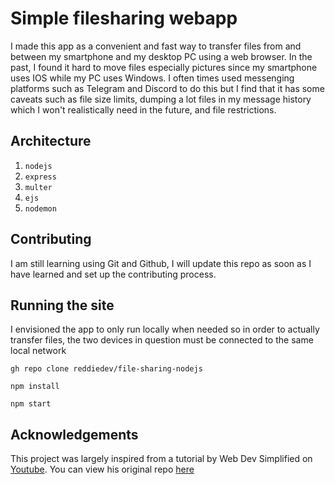 # Simple filesharing webapp

I made this app as a convenient and fast way to transfer files from and between my smartphone and my desktop PC using a web browser. In the past, I found it hard to move files especially pictures since my smartphone uses IOS while my PC uses Windows. I often times used messenging platforms such as Telegram and Discord to do this but I find that it has some caveats such as file size limits, dumping a lot files in my message history which I won't realistically need in the future, and file restrictions.

## Architecture

1. `nodejs`
2. `express`
3. `multer`
4. `ejs`
5. `nodemon`

## Contributing

I am still learning using Git and Github, I will update this repo as soon as I have learned and set up the contributing process.

## Running the site

I envisioned the app to only run locally when needed so in order to actually transfer files, the two devices in question must be connected to the same local network

```
gh repo clone reddiedev/file-sharing-nodejs

npm install

npm start
```

## Acknowledgements

This project was largely inspired from a tutorial by Web Dev Simplified on [Youtube](https://youtu.be/AHXFMu8xVsc). You can view his original repo [here](https://github.com/WebDevSimplified/file-sharing-node-js)
